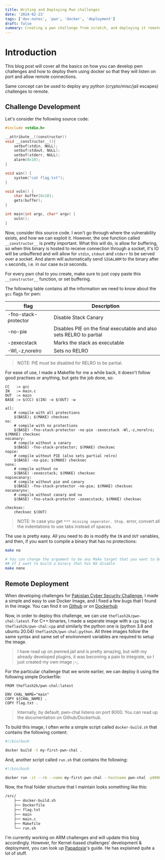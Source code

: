 ```yaml
---
title: Writing and Deploying Pwn challenges
date: '2024-02-23'
tags: ['dev-notes', 'pwn', 'docker', 'deployment']
draft: false
summary: Creating a pwn challenge from scratch, and deploying it remotely using Docker.
---
```


# Introduction

This blog post will cover all the basics on how you can develop pwn challenges and how to deploy them using docker so that they will listen on port and allow remote connections.

Same concept can be used to deploy any python (crypto/misc/jail escapes) challenges to remote.

## Challenge Development

Let's consider the following source code:

```c:main.c
#include <stdio.h>

__attribute__((constructor))
void __constructor__(){
    setbuf(stdin, NULL);
    setbuf(stdout, NULL);
    setbuf(stderr, NULL);
    alarm(0x10);
}

void win() {
    system("cat flag.txt");
}

void vuln() {
    char buffer[0x10];
    gets(buffer);
}

int main(int argc, char* argv) {
    vuln();
}
```

Now, consider this source code. I won't go through where the vulnerability exists, and how we can exploit it. However, the one function called `__constructor__` is pretty important. What this will do, is allow for buffering, so when this binary is hosted to receive connection through a socket, it's IO will be unbuffered and will allow for `stdin`, `stdout` and `stderr` to be served over a socket. And alarm will automatically send `SIGALARM` to the binary after `n` seconds, i.e. in our case `0x10` seconds.

For every pwn chal to you create, make sure to just copy paste this `__constructor__` function, or set buffering.

The following table contains all the information we need to know about the `gcc` flags for pwn:

| flag | Description |
| --- | --- |
| -fno-stack-protector | Disable Stack Canary |
| -no-pie | Disables PIE on the final executable and also sets RELRO to partial |
| -zexecstack | Marks the stack as executable |
| -Wl,-z,norelro | Sets no RELRO |

> NOTE: PIE must be disabled for RELRO to be partial.

For ease of use, I made a Makefile for me a while back, it doesn't follow good practises or anything, but gets the job done, so:

```makefile:Makefile
CC   := gcc
IN   := main.c
OUT  := main
BASE := $(CC) $(IN) -o $(OUT) -w

all:
    # compile with all protections
    $(BASE); $(MAKE) checksec
no:
    # compile with no protections
    $(BASE) -fno-stack-protector -no-pie -zexecstack -Wl,-z,norelro; $(MAKE) checksec
nocanary:
    # compile without a canary
    $(BASE) -fno-stack-protector; $(MAKE) checksec
nopie:
    # compile without PIE (also sets partial relro)
    $(BASE) -no-pie; $(MAKE) checksec
nonx:
    # compile without nx
    $(BASE) -zexecstack; $(MAKE) checksec
nopiecanary:
    # compile without pie and canary
    $(BASE) -fno-stack-protector -no-pie; $(MAKE) checksec
nocanarynx:
    # compile without canary and nx
    $(BASE) -fno-stack-protector -zexecstack; $(MAKE) checksec

checksec:
    checksec $(OUT)
```

> NOTE: In case you get `*** missing seperator. Stop.` error, convert all the indentations to use tabs instead of spaces.

The use is pretty easy. All you need to do is modify the `IN` and `OUT` variables, and then, if you want to compile a binary that has no protections:

```bash
make no

# You can change the argument to be any Make target that you want to build.
## If I want to build a binary that has NX disable
make nonx
```

## Remote Deployment

When developing challenges for [Pakistan Cyber Security Challenge](https://github.com/AirOverflow/PCC-23-Challs), I made a simple and easy to use Docker Image, and I fixed a few bugs that I found in the image. You can find it on [Github](https://github.com/TheFlash2k/my-containers/tree/main/pwn-chal) or on [Dockerhub](https://hub.docker.com/r/theflash2k/pwn-chal)

Now, in order to deploy this challenge, we can use `theflash2k/pwn-chal:latest`. For C++ binaries, I made a seperate image with a `cpp` tag i.e. `theflash2k/pwn-chal:cpp` and similarly the python one is (python 3.8 and ubuntu 20.04) `theflash2k/pwn-chal:python`. All three images follow the same syntax and same set of environment variables are required to setup the image.

> I have read up on pwnred.jail and is pretty amazing, but with my already developed plugins, it was becoming a pain to integrate, so I just created my own image ;-;.

For the particular challenge that we wrote earlier, we can deploy it using the following simple Dockerfile:

```dockerfile:Dockerfile
FROM theflash2k/pwn-chal:latest

ENV CHAL_NAME="main"
COPY ${CHAL_NAME} .
COPY flag.txt .
```

> Internally, by default; pwn-chal listens on port 8000. You can read up the documentation on Github/Dockerhub.

To build this image, I often write a simple script called `docker-build.sh` that contains the following content:

```bash:docker-build.sh
#!/bin/bash

docker build -t my-first-pwn-chal .
```

And, another script called `run.sh` that contains the following:

```bash:run.sh
#!/bin/bash

docker run -it --rm --name my-first-pwn-chal --hostname pwn-chal -p8000:8000 my-first-pwn-chal
```

Now, the final folder structure that I maintain looks something like this:

```bash
/src/
    ├── docker-build.sh
    ├── Dockerfile
    ├── flag.txt
    ├── main
    ├── main.c
    ├── Makefile
    └── run.sh
```

I'm currently working on ARM challenges and will update this blog accordingly. However, for Kernel-based challenges' development & deployment, you can look up [Papadoxie](https://papadoxie.github.io/Blog/Making%20a%20Kernel%20CTF%20%28PUCon%2724%20pwn%20CTF%29/)'s guide. He has explained quite a lot of stuff.
